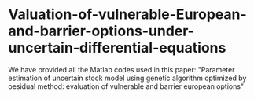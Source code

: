 # Valuation-of-vulnerable-European-and-barrier-options-under-uncertain-differential-equations
We have provided all the Matlab codes used in this paper: "Parameter estimation of uncertain stock model using genetic algorithm optimized by oesidual method: evaluation of vulnerable and barrier european options"

